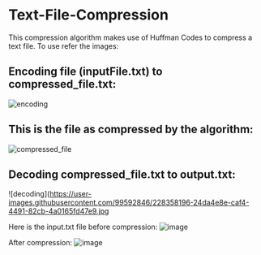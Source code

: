 # Text-File-Compression
This compression algorithm makes use of Huffman Codes to compress a text file.
To use refer the images:
## Encoding file (inputFile.txt) to compressed_file.txt:
![encoding](https://user-images.githubusercontent.com/99592846/228357124-e4d6d3ef-6a63-4dfa-9887-498afe6627e6.jpg)
## This is the file as compressed by the algorithm:
![compressed_file](https://user-images.githubusercontent.com/99592846/228357442-d9bc7c8a-17b2-482c-80cc-81af47f95902.jpg)
## Decoding compressed_file.txt to output.txt:
![decoding](https://user-images.githubusercontent.com/99592846/228358196-24da4e8e-caf4-4491-82cb-4a0165fd47e9.jpg

Here is the input.txt file before compression:
![image](https://github.com/SuyashTyagi29/Text-File-Compression/assets/99592846/ee202766-67ab-4555-a611-256e8422805f)


After compression: 
![image](https://github.com/SuyashTyagi29/Text-File-Compression/assets/99592846/ee74c312-b984-42bf-894e-c5c43776d90b)


